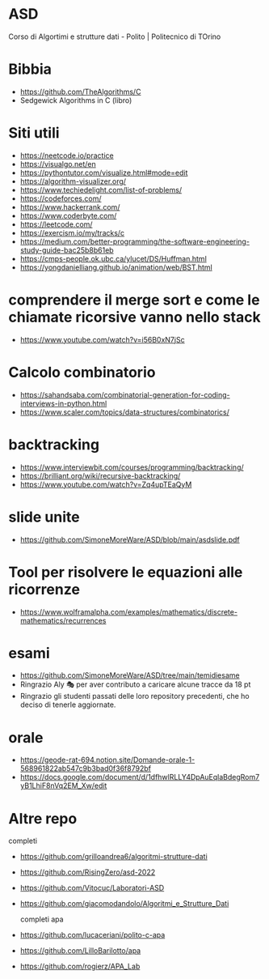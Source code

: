 # ASD
Corso di Algortimi e strutture dati - Polito | Politecnico di TOrino

# Bibbia
* https://github.com/TheAlgorithms/C
* Sedgewick Algorithms in C (libro)

# Siti utili

* https://neetcode.io/practice
* https://visualgo.net/en
* https://pythontutor.com/visualize.html#mode=edit
* https://algorithm-visualizer.org/
* https://www.techiedelight.com/list-of-problems/
*	https://codeforces.com/
*	https://www.hackerrank.com/
*	https://www.coderbyte.com/
*	https://leetcode.com/
*	https://exercism.io/my/tracks/c
*	https://medium.com/better-programming/the-software-engineering-study-guide-bac25b8b61eb
* https://cmps-people.ok.ubc.ca/ylucet/DS/Huffman.html
* https://yongdanielliang.github.io/animation/web/BST.html

# comprendere il merge sort e come le chiamate ricorsive vanno nello stack

* https://www.youtube.com/watch?v=i56B0xN7jSc

# Calcolo combinatorio

* https://sahandsaba.com/combinatorial-generation-for-coding-interviews-in-python.html
* https://www.scaler.com/topics/data-structures/combinatorics/

# backtracking 
* https://www.interviewbit.com/courses/programming/backtracking/
* https://brilliant.org/wiki/recursive-backtracking/
* https://www.youtube.com/watch?v=Zq4upTEaQyM

# slide unite
* https://github.com/SimoneMoreWare/ASD/blob/main/asdslide.pdf

# Tool per risolvere le equazioni alle ricorrenze
* https://www.wolframalpha.com/examples/mathematics/discrete-mathematics/recurrences

# esami
* https://github.com/SimoneMoreWare/ASD/tree/main/temidiesame
* Ringrazio Aly 🎭 per aver contributo a caricare alcune tracce da 18 pt
* Ringrazio gli studenti passati delle loro repository precedenti, che ho deciso di tenerle aggiornate.

# orale 
* https://geode-rat-694.notion.site/Domande-orale-1-568961822ab547c9b3bad0f36f8792bf
* https://docs.google.com/document/d/1dfhwlRLLY4DpAuEqlaBdegRom7yB1LhiF8nVq2EM_Xw/edit
  
# Altre repo
  completi
* https://github.com/grilloandrea6/algoritmi-strutture-dati
* https://github.com/RisingZero/asd-2022
* https://github.com/Vitocuc/Laboratori-ASD
* https://github.com/giacomodandolo/Algoritmi_e_Strutture_Dati
  
  completi apa
* https://github.com/lucaceriani/polito-c-apa
* https://github.com/LilloBarilotto/apa
* https://github.com/rogierz/APA_Lab
